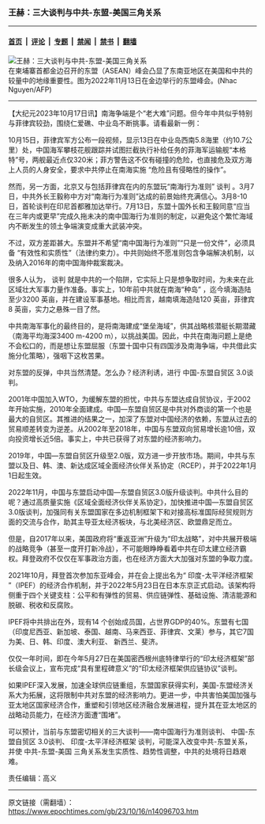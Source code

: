 ### 王赫：三大谈判与中共-东盟-美国三角关系

---

#### [首页](../../../..?n14096703) &nbsp;|&nbsp; [评论](../../../../../epoch-comment?n14096703) &nbsp;|&nbsp; [专题](../../../../../epoch-special?n14096703) &nbsp;|&nbsp; [禁闻](../../../../../epoch-news?n14096703) &nbsp;|&nbsp; [禁书](../../../../../books?n14096703) &nbsp;|&nbsp; [翻墙](https://github.com/gfw-breaker/nogfw/blob/master/README.md?n14096703)


<div><img alt="王赫：三大谈判与中共-东盟-美国三角关系" class="attachment-djy_600_400 size-djy_600_400 wp-post-image" src="https://i.epochtimes.com/assets/uploads/2023/10/id14096807-000_32NE7X6-600x400.jpg"/>
<div class="caption">
 在柬埔寨首都金边召开的东盟（ASEAN）峰会凸显了东南亚地区在美国和中共的较量中的地缘重要性。图为2022年11月13日在金边举行的东盟峰会。(Nhac Nguyen/AFP)
</div></div><hr/><div class="post_content" id="artbody" itemprop="articleBody">
 <!-- article content begin -->
 <p>
  【大纪元2023年10月17日讯】南海争端是个“老大难”问题。但今年中共似乎特别与菲律宾较劲，围绕仁爱礁、中业岛不断挑事。请看最新一例：
 </p>
 <p>
  10月15日，菲律宾军方公布一段视频，显示13日在中业岛西南5.8海里（约10.7公里）处，中国海军攀枝花舰跟踪并试图拦截执行补给任务的菲海军运输舰“本格特”号，两舰最近点仅320米；菲方警告这不仅有碰撞的危险，也直接危及双方海上人员的人身安全，要求中共停止在南海实施 “危险且有侵略性的操作”。
 </p>
 <p>
  然而，另一方面，北京又与包括菲律宾在内的东盟玩“南海行为准则”
  <ok href="https://www.epochtimes.com/gb/tag/%E8%B0%88%E5%88%A4.html">
   谈判
  </ok>
  。3月7日，中共外长王毅称中方对“南海行为准则”达成的前景始终充满信心。3月8-10日，首轮谈判在印尼首都雅加达举行。7月13日，东盟十国外长和王毅同意“应当在三年内或更早”完成久拖未决的南中国海行为准则的制定，以避免这个繁忙海域内不断发生的领土争端演变成重大武装冲突。
 </p>
 <p>
  不过，双方差距甚大。东盟并不希望“南中国海行为准则”“只是一份文件”，必须具备 “有效性和实质性”（法律约束力）。中共则始终不愿准则包含争端解决机制，以及纳入2016年的南中国海仲裁案裁决。
 </p>
 <p>
  很多人认为，
  <ok href="https://www.epochtimes.com/gb/tag/%E8%B0%88%E5%88%A4.html">
   谈判
  </ok>
  就是中共的一个陷阱，它实际上只是想争取时间，为未来在此区域壮大军事力量作准备。事实上，10年前中共就在南海“种岛” ，迄今填海造陆至少3200 英亩，并在建设军事基地。相比而言，越南填海造陆120 英亩，菲律宾8 英亩，实力之悬殊一目了然。
 </p>
 <p>
  中共南海军事化的最终目的，是将南海建成“堡垒海域”，供其战略核潜艇长期潜藏（南海平均海深3400 m-4200 m），以挑战美国。因此，中共在南海问题上是绝不会松口的，而是想让东盟屈服（东盟十国中只有四国涉及南海争端，中共借此实施分化策略），强咽下这枚苦果。
 </p>
 <p>
  对东盟的反弹，中共当然清楚。怎么办？经济利诱，进行
  <ok href="https://www.epochtimes.com/gb/tag/%E4%B8%AD%E5%9B%BD-%E4%B8%9C%E7%9B%9F%E8%87%AA%E8%B4%B8%E5%8C%BA.html">
   中国-东盟自贸区
  </ok>
  3.0谈判。
 </p>
 <p>
  2001年中国加入WTO，为缓解东盟的担忧，中共与东盟达成自贸协议，于2002年开始实施，2010年全面建成。中国—东盟自贸区是中共对外商谈的第一个也是最大的自贸区。其推进的结果之一，加深了东盟对中国经济的依赖，东盟从过去的贸易顺差转变为逆差。从2002年至2018年，中国与东盟双向贸易增长逾10倍，双向投资增长近5倍。事实上，中共已获得了对东盟的经济影响力。
 </p>
 <p>
  2019年，中国—东盟自贸区升级至2.0版，双方进一步开放市场。期间，中共与东盟以及日、韩、澳、新达成区域全面经济伙伴关系协定（RCEP），并于2022年1月1日起生效。
 </p>
 <p>
  2022年11月，中国与东盟启动中国—东盟自贸区3.0版升级谈判。中共什么目的呢？通过高质量实施《区域全面经济伙伴关系协定》，加快推进中国—东盟自贸区3.0版谈判，加强同有关东盟国家在多边机制框架下和对接高标准国际经贸规则方面的交流与合作，助其主导亚太经济板块，与北美经济区、欧盟鼎足而立。
 </p>
 <p>
  但是，自2017年以来，美国政府将“重返亚洲”升级为“印太战略”，对中共展开极端的战略竞争（甚至一度开打新冷战），不可能眼睁睁看着中共在印太建立经济霸权。拜登政府不仅仅在军事政治方面，也在经济方面大大加强对东盟的争取力度。
 </p>
 <p>
  2021年10月，拜登首次参加东亚峰会，并在会上提出名为“
  <ok href="https://www.epochtimes.com/gb/tag/%E5%8D%B0%E5%BA%A6-%E5%A4%AA%E5%B9%B3%E6%B4%8B%E7%BB%8F%E6%B5%8E%E6%A1%86%E6%9E%B6.html">
   印度-太平洋经济框架
  </ok>
  ”（IPEF）的经济合作机制，并于2022年5月23日在日本东京正式启动。该架构将侧重于四个关键支柱：公平和有弹性的贸易、供应链弹性、基础设施、清洁能源和脱碳、税收和反腐败。
 </p>
 <p>
  IPEF将中共排出在外，现有14 个创始成员国，占世界GDP的40%。东盟有七国（印度尼西亚、新加坡、泰国、越南、马来西亚、菲律宾、文莱）参与，其它7国为美、日、韩、印度、澳大利亚、 新西兰、斐济。
 </p>
 <p>
  仅仅一年时间，即在今年5月27日在美国密西根州底特律举行的“印太经济框架”部长级会议上，宣布完成“具有里程碑意义”的“印太经济框架供应链协议”谈判。
 </p>
 <p>
  如果IPEF深入发展，加速全球供应链重组，东盟国家获得实利，美国-东盟经济关系大为拓展，这将限制中共对东盟的经济影响力。更进一步，中共害怕美国加强与亚太地区国家经济合作，重塑和引领地区经济融合发展进程，提升其在亚太地区的战略动员能力，在经济方面遭“围堵”。
 </p>
 <p>
  可以预计，当前与东盟密切相关的三大谈判——南中国海行为准则谈判、
  <ok href="https://www.epochtimes.com/gb/tag/%E4%B8%AD%E5%9B%BD-%E4%B8%9C%E7%9B%9F%E8%87%AA%E8%B4%B8%E5%8C%BA.html">
   中国-东盟自贸区
  </ok>
  3.0谈判、
  <ok href="https://www.epochtimes.com/gb/tag/%E5%8D%B0%E5%BA%A6-%E5%A4%AA%E5%B9%B3%E6%B4%8B%E7%BB%8F%E6%B5%8E%E6%A1%86%E6%9E%B6.html">
   印度-太平洋经济框架
  </ok>
  谈判，可能深入改变中共-东盟关系，并使
  <ok href="https://www.epochtimes.com/gb/tag/%E4%B8%AD%E5%85%B1-%E4%B8%9C%E7%9B%9F-%E7%BE%8E%E5%9B%BD.html">
   中共-东盟-美国
  </ok>
  三角关系发生实质性、趋势性调整，中共的处境将日趋艰难。
 </p>
 <p>
  责任编辑：高义
 </p>
 <!-- article content end -->
 <div id="below_article_ad">
 </div>
</div>


---

原文链接（需翻墙）：https://www.epochtimes.com/gb/23/10/16/n14096703.htm
